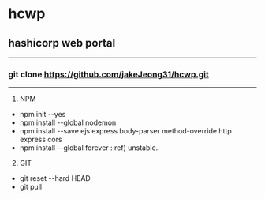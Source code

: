 # hcwp
## hashicorp web portal

--------------------------

### git clone https://github.com/jakeJeong31/hcwp.git

--------------------------

1. NPM
+ npm init --yes
+ npm install --global nodemon 
+ npm install --save ejs express body-parser method-override http express cors
+ npm install --global forever : ref) unstable..

2. GIT
+ git reset --hard HEAD
+ git pull
